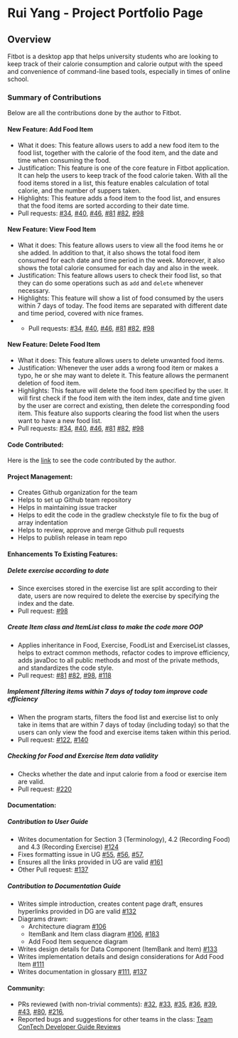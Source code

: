 # **Rui Yang - Project Portfolio Page**

## **Overview**

Fitbot is a desktop app that helps university students who are looking to keep track of their calorie consumption and calorie 
output with the speed and convenience of command-line based tools, especially in times of online school.

### **Summary of Contributions**
Below are all the contributions done by the author to Fitbot.

#### **New Feature**: Add Food Item
- What it does: This feature allows users to add a new food item to the food list, together with the calorie of the food item,
  and the date and time when consuming the food.
- Justification: This feature is one of the core feature in Fitbot application. It can help the users to keep track of the 
  food calorie taken. With all the food items stored in a list, this feature enables calculation of total calorie, and the number
  of suppers taken. 
- Highlights: This feature adds a food item to the food list, and ensures that the food items are sorted according to their date 
  time. 
- Pull requests: [#34](https://github.com/AY2122S1-CS2113T-F14-2/tp/pull/34), [#40](https://github.com/AY2122S1-CS2113T-F14-2/tp/pull/40), 
  [#46](https://github.com/AY2122S1-CS2113T-F14-2/tp/pull/46), [#81](https://github.com/AY2122S1-CS2113T-F14-2/tp/pull/81)
  [#82](https://github.com/AY2122S1-CS2113T-F14-2/tp/pull/82), [#98](https://github.com/AY2122S1-CS2113T-F14-2/tp/pull/98)

#### **New Feature**: View Food Item
- What it does: This feature allows users to view all the food items he or she added. In addition to that, it also shows the total 
  food item consumed for each date and time period in the week. Moreover, it also shows the total calorie consumed 
  for each day and also in the week.
- Justification: This feature allows users to check their food list, so that they can do some operations such as `add` and `delete` 
  whenever necessary.
- Highlights: This feature will show a list of food consumed by the users within 7 days of today. The food items are separated with 
  different date and time period, covered with nice frames.
- - Pull requests: [#34](https://github.com/AY2122S1-CS2113T-F14-2/tp/pull/34), [#40](https://github.com/AY2122S1-CS2113T-F14-2/tp/pull/40),
    [#46](https://github.com/AY2122S1-CS2113T-F14-2/tp/pull/46), [#81](https://github.com/AY2122S1-CS2113T-F14-2/tp/pull/81)
    [#82](https://github.com/AY2122S1-CS2113T-F14-2/tp/pull/82), [#98](https://github.com/AY2122S1-CS2113T-F14-2/tp/pull/98)

#### **New Feature**: Delete Food Item
- What it does: This feature allows users to delete unwanted food items. 
- Justification: Whenever the user adds a wrong food item or makes a typo, he or she may want to delete it. This feature allows the permanent deletion of
  food item.
- Highlights: This feature will delete the food item specified by the user. It will first check if the food item with the item index, date and time given
  by the user are correct and existing, then delete the corresponding food item. This feature also supports clearing the food list when the users want to 
  have a new food list.
- Pull requests: [#34](https://github.com/AY2122S1-CS2113T-F14-2/tp/pull/34), [#40](https://github.com/AY2122S1-CS2113T-F14-2/tp/pull/40),
  [#46](https://github.com/AY2122S1-CS2113T-F14-2/tp/pull/46), [#81](https://github.com/AY2122S1-CS2113T-F14-2/tp/pull/81)
  [#82](https://github.com/AY2122S1-CS2113T-F14-2/tp/pull/82), [#98](https://github.com/AY2122S1-CS2113T-F14-2/tp/pull/98)

#### **Code Contributed**:
Here is the [link](https://nus-cs2113-ay2122s1.github.io/tp-dashboard/?search=&sort=groupTitle&sortWithin=title&since=2021-09-25&timeframe=commit&mergegroup=&groupSelect=groupByRepos&breakdown=false&tabOpen=true&tabType=authorship&tabAuthor=tryyang2001&tabRepo=AY2122S1-CS2113T-F14-2%2Ftp%5Bmaster%5D&authorshipIsMergeGroup=false&authorshipFileTypes=docs~functional-code~test-code~other&authorshipIsBinaryFileTypeChecked=false) 
to see the code contributed by the author. 

#### **Project Management**:
- Creates Github organization for the team 
- Helps to set up Github team repository
- Helps in maintaining issue tracker
- Helps to edit the code in the gradlew checkstyle file to fix the bug of array indentation
- Helps to review, approve and merge Github pull requests
- Helps to publish release in team repo

#### **Enhancements To Existing Features**:
##### **Delete exercise according to date**
- Since exercises stored in the exercise list are split according to their date, users are now required to delete the exercise
  by specifying the index and the date.
- Pull request: [#98](https://github.com/AY2122S1-CS2113T-F14-2/tp/pull/98)

##### **Create Item class and ItemList class to make the code more OOP**
- Applies inheritance in Food, Exercise, FoodList and ExerciseList classes, helps to extract common methods, refactor 
  codes to improve efficiency, adds javaDoc to all public methods and most of the private methods, and standardizes the 
  code style.
- Pull request: [#81](https://github.com/AY2122S1-CS2113T-F14-2/tp/pull/81)
  [#82](https://github.com/AY2122S1-CS2113T-F14-2/tp/pull/82), [#98](https://github.com/AY2122S1-CS2113T-F14-2/tp/pull/98), [#118](https://github.com/AY2122S1-CS2113T-F14-2/tp/pull/118)

##### **Implement filtering items within 7 days of today tom improve code efficiency**
- When the program starts, filters the food list and exercise list to only take in items that are within 7 days of today (including today)
  so that the users can only view the food and exercise items taken within this period. 
- Pull request: [#122](https://github.com/AY2122S1-CS2113T-F14-2/tp/pull/122), [#140](https://github.com/AY2122S1-CS2113T-F14-2/tp/pull/140)

##### **Checking for Food and Exercise Item data validity**
- Checks whether the date and input calorie from a food or exercise item are valid.
- Pull request: [#220](https://github.com/AY2122S1-CS2113T-F14-2/tp/pull/220)

#### **Documentation**:
##### **Contribution to User Guide**
- Writes documentation for Section 3 (Terminology), 4.2 (Recording Food) and 4.3 (Recording Exercise) [#124](https://github.com/AY2122S1-CS2113T-F14-2/tp/pull/124)
- Fixes formatting issue in UG [#55](https://github.com/AY2122S1-CS2113T-F14-2/tp/pull/55), [#56](https://github.com/AY2122S1-CS2113T-F14-2/tp/pull/56), [#57](https://github.com/AY2122S1-CS2113T-F14-2/tp/pull/57),
- Ensures all the links provided in UG are valid [#161](https://github.com/AY2122S1-CS2113T-F14-2/tp/pull/161)
- Other Pull request: [#137](https://github.com/AY2122S1-CS2113T-F14-2/tp/pull/137)
  
  

##### **Contribution to Documentation Guide**
- Writes simple introduction, creates content page draft, ensures hyperlinks provided in DG are valid [#132](https://github.com/AY2122S1-CS2113T-F14-2/tp/pull/132)
- Diagrams drawn:
  - Architecture diagram [#106](https://github.com/AY2122S1-CS2113T-F14-2/tp/pull/106)
  - ItemBank and Item class diagram [#106](https://github.com/AY2122S1-CS2113T-F14-2/tp/pull/106), [#183](https://github.com/AY2122S1-CS2113T-F14-2/tp/pull/183)
  - Add Food Item sequence diagram
- Writes design details for Data Component (ItemBank and Item) [#133](https://github.com/AY2122S1-CS2113T-F14-2/tp/pull/133)
- Writes implementation details and design considerations for Add Food Item [#111](https://github.com/AY2122S1-CS2113T-F14-2/tp/pull/111)
- Writes documentation in glossary [#111](https://github.com/AY2122S1-CS2113T-F14-2/tp/pull/111), [#137](https://github.com/AY2122S1-CS2113T-F14-2/tp/pull/137)

#### **Community**:
- PRs reviewed (with non-trivial comments): [#32](https://github.com/AY2122S1-CS2113T-F14-2/tp/pull/32), [#33](https://github.com/AY2122S1-CS2113T-F14-2/tp/pull/33), [#35](https://github.com/AY2122S1-CS2113T-F14-2/tp/pull/35), [#36](https://github.com/AY2122S1-CS2113T-F14-2/tp/pull/36), [#39](https://github.com/AY2122S1-CS2113T-F14-2/tp/pull/39), [#43](https://github.com/AY2122S1-CS2113T-F14-2/tp/pull/43), [#80](https://github.com/AY2122S1-CS2113T-F14-2/tp/pull/80), [#216](https://github.com/AY2122S1-CS2113T-F14-2/tp/pull/216),
- Reported bugs and suggestions for other teams in the class: [Team ConTech Developer Guide Reviews](https://github.com/nus-cs2113-AY2122S1/tp/pull/24)